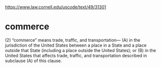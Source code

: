 https://www.law.cornell.edu/uscode/text/49/31301
# commerce

(2) “commerce” means trade, traffic, and transportation— (A) in the jurisdiction of the United States between a place in a State and a place outside that State (including a place outside the United States); or (B) in the United States that affects trade, traffic, and transportation described in subclause (A) of this clause.